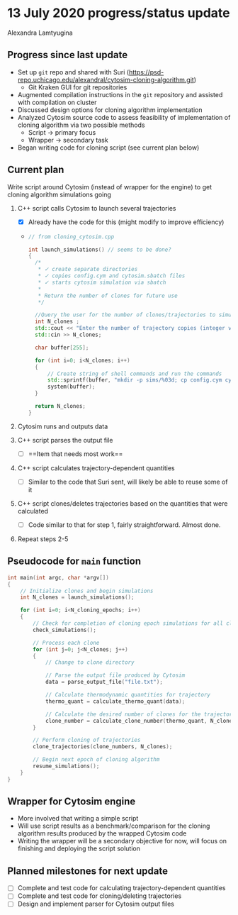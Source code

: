 # 13 July 2020 progress/status update

Alexandra Lamtyugina

## Progress since last update

- Set up `git` repo and shared with Suri (https://psd-repo.uchicago.edu/alexandral/cytosim-cloning-algorithm.git)
  - Git Kraken GUI for git repositories
- Augmented compilation instructions in the `git` repository and assisted with compilation on cluster
- Discussed design options for cloning algorithm implementation
- Analyzed Cytosim source code to assess feasibility of implementation of cloning algorithm via two possible methods
  - Script &rarr; primary focus
  - Wrapper &rarr; secondary task
- Began writing code for cloning script (see current plan below)



## Current plan

Write script around Cytosim (instead of wrapper for the engine) to get cloning algorithm simulations going

1. C++ script calls Cytosim to launch several trajectories

    - [x] Already have the code for this (might modify to improve efficiency)

    - ```c++
      // from cloning_cytosim.cpp

      int launch_simulations() // seems to be done?
      {
      	/*
      	 * ✓ create separate directories
      	 * ✓ copies config.cym and cytosim.sbatch files
      	 * ✓ starts cytosim simulation via sbatch
      	 *
      	 * Return the number of clones for future use
      	 */

      	//Query the user for the number of clones/trajectories to simulate
      	int N_clones ;
      	std::cout << "Enter the number of trajectory copies (integer value):" << endl;
      	std::cin >> N_clones;

      	char buffer[255];

      	for (int i=0; i<N_clones; i++)
      	{
      		// Create string of shell commands and run the commands
      		std::sprintf(buffer, "mkdir -p sims/%03d; cp config.cym cytosim.sbatch sims/%03d; cd sims/%03d; pwd; sbatch cytosim.sbatch", i, i, i);
      		system(buffer);
      	}

      	return N_clones;
      }

      ```

2. Cytosim runs and outputs data
3. C++ script parses the output file

    - [ ] ==Item that needs most work==
4. C++ script calculates trajectory-dependent quantities

    - [ ] Similar to the code that Suri sent, will likely be able to reuse some of it
5. C++ script clones/deletes trajectories based on the quantities that were calculated  

    - [ ] Code similar to that for step 1, fairly straightforward. Almost done.
6. Repeat steps 2-5



## Pseudocode for `main` function

```c++
int main(int argc, char *argv[])
{
    // Initialize clones and begin simulations
	int N_clones = launch_simulations();

    for (int i=0; i<N_cloning_epochs; i++)
    {
        // Check for completion of cloning epoch simulations for all clones
        check_simulations();

        // Process each clone
        for (int j=0; j<N_clones; j++)
        {
            // Change to clone directory

            // Parse the output file produced by Cytosim
            data = parse_output_file("file.txt");

            // Calculate thermodynamic quantities for trajectory
            thermo_quant = calculate_thermo_quant(data);

            // Calculate the desired number of clones for the trajectory
            clone_number = calculate_clone_number(thermo_quant, N_clones);
        }

        // Perform cloning of trajectories
    	clone_trajectories(clone_numbers, N_clones);

        // Begin next epoch of cloning algorithm
    	resume_simulations();
    }    
}
```





## Wrapper for Cytosim engine

- More involved that writing a simple script
- Will use script results as a benchmark/comparison for the cloning algorithm results produced by the wrapped Cytosim code
- Writing the wrapper will be a secondary objective for now, will focus on finishing and deploying the script solution



## Planned milestones for next update

- [ ] Complete and test code for calculating trajectory-dependent quantities
- [ ] Complete and test code for cloning/deleting trajectories
- [ ] Design and implement parser for Cytosim output files
